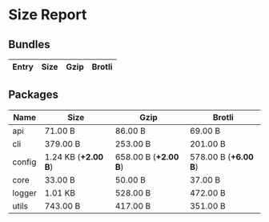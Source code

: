 # Size Report

## Bundles

| Entry | Size | Gzip | Brotli |
| ----- | ---- | ---- | ------ |

## Packages

| Name   | Size                  | Gzip                   | Brotli                 |
| ------ | --------------------- | ---------------------- | ---------------------- |
| api    | 71.00 B               | 86.00 B                | 69.00 B                |
| cli    | 379.00 B              | 253.00 B               | 201.00 B               |
| config | 1.24 KB (**+2.00 B**) | 658.00 B (**+2.00 B**) | 578.00 B (**+6.00 B**) |
| core   | 33.00 B               | 50.00 B                | 37.00 B                |
| logger | 1.01 KB               | 528.00 B               | 472.00 B               |
| utils  | 743.00 B              | 417.00 B               | 351.00 B               |
